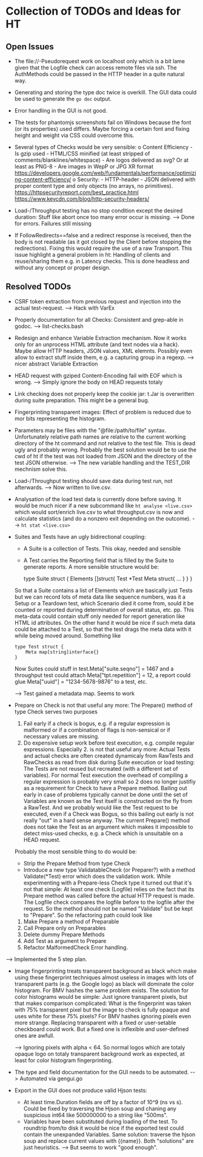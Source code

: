 Collection of TODOs and Ideas for HT
====================================

Open Issues
-----------

*  The file://-Pseudorequest work on localhost only which is a bit lame given
   that the Logfile check can access remote files via ssh. The AuthMethods
   could be passed in the HTTP header in a quite natural way.

*  Generating and storing the type doc twice is overkill. The GUI data could be
   used to generate the `go doc` output.

*  Error handling in the GUI is not good. 

*  The tests for phantomjs screenshots fail on Windows because the font (or its
   properties) used differs. Maybe forcing a certain font and fixing height and
   weight via CSS could overcome this.

*  Several types of Checks would be very sensible:
     o Content Efficiency 
         - Is gzip used
         - HTML/CSS minified (at least stripped of comments/blanklines/whitespace)
         - Are logos delivered as svg? Or at least as PNG-8
         - Are images in WepP or JPG XR format
       https://developers.google.com/web/fundamentals/performance/optimizing-content-efficiency/
     o Security:
         - HTTP-header
         - JSON delivered with proper content type and only objects (no arrays,
           no primitives).
       https://httpsecurityreport.com/best_practice.html
       https://www.keycdn.com/blog/http-security-headers/

*  Load-/Throughput testing has no stop condition except the desired
   duration: Stuff like abort once too many error occur is missing.
   --> Done for errors. Failures still missing

*  If FollowRedirects==false and a redirect response is received, then
   the body is not readable (as it got closed by the Client before stopping
   the redirections).  Fixing this would require the use of a raw
   Transport.  This issue highlight a general problem in ht: Handling of
   clients and reuse/sharing them e.g. in Latency checks.  This is done
   headless and without any concept or proper design.


Resolved TODOs
--------------

*  CSRF token extraction from previous request and injection
   into the actual test-request.
   --> Hack with VarEx

*  Properly documentation for all Checks: Consistent and
   grep-able in godoc.
   --> list-checks.bash

*  Redesign and enhance Variable Extraction mechanism. Now it works only
   for an unprocess HTML attribute (and text nodes via a hack). Maybe allow
   HTTP headers, JSON values, XML elemnts. Possibly even allow to extract
   stuff inside them, e.g. a capturing group in a regexp.
   --> nicer abstract Variable Extraction

*  HEAD request with gziped Content-Encoding fail with EOF which is
   wrong.
   --> Simply ignore the body on HEAD requests totaly

*  Link checking does not properly keep the cookie jar: t.Jar is overwritten
   during suite preparation.  This might be a general bug.

*  Fingerprinting transparent images: Effect of problem is reduced due to
   mor bits representing the histogram.

*  Parameters may be files with the "@file:/path/to/file" syntax.
   Unfortunately relative path names are relative to the current working
   directory of the ht command and not relative to the test file.
   This is dead ugly and probably wrong.  Probably the best solution would
   be to use the cwd of ht if the test was not loaded from JSON and the
   directory of the test JSON otherwise.
   --> The new variable handling and the TEST_DIR mechnism solve this.

*  Load-/Throughput testing should save data during test run, not afterwards.
   --> Now written to live.csv.

*  Analysation of the load test data is currently done before saving.
   It would be much nicer if a new subcommand like `ht analyse <live.csv>`
   which would sort/enrich live.csv to what throughput.csv is now and
   calculate statistics (and do a nonzero exit depending on the outcome).
   --> `ht stat <live.csv>`

*  Suites and Tests have an ugly bidirectional coupling:
     - A Suite is a collection of Tests. This okay, needed and sensible
     - A Test carries the Reporting field that is filled by the
       Suite to generate reports.
   A more sensible structure would be:

       type Suite struct {
           Elements []struct{
               Test *Test
               Meta struct{ ... }
           }
       }
   
   So that a Suite contains a list of Elements which are basically just Tests
   but we can record lots of meta data like sequence numbers, was it a Setup
   or a Teardown test, which Scenario died it come from, sould it be
   counted or reported during determination of overall status, etc. pp.
   This meta-data could contain stuff only needed for report generation like
   HTML id attributes.
   On the other hand it would be nice if such meta data could be attached
   to a Test, so that the test drags the meta data with it while being moved
   around. Something like

       type Test struct {
           Meta map[string]interface{}
       }
   
   Now Suites could stuff in test.Meta["suite.seqno"] = 1467 and a throughput
   test could attach Meta["tpt.repetition"] = 12, a report could glue
   Meta["uuid"] = "1234-5678-9876" to a test, etc.

   --> Test gained a metadata map. Seems to work

*  Prepare on Check is not that useful any more:
   The Prepare() method of type Check serves two purposes
     1. Fail early if a check is bogus, e.g. if a regular expression is
        malformed or if a combination of flags is non-sensical or if
        necessary values are missing.
     2. Do expensive setup work before test execution, e.g. compile
        regular expressions.
   Especially 2. is not that useful any more: Actual Tests and actual
   checks are often created dynamicaly from RawTests and RawChecks as
   read from disk during Suite execution or load testing: The Tests
   are not reused but recreated (with a different set of variables).
   For normal Test execution the overhead of compiling a regular expression
   is probably very small so 2 does no longer justifiy as a requirement
   for Check to have a Prepare method.
   Bailing out early in case of problems typically cannot be done until
   the set of Variables are known as the Test itself is constructed on
   the fly from a RawTest. And we probably would like the Test request
   to be executed, even if a Check was Bogus, so this bailing out early
   is not really "out" in a hard sense anyway.
   The current Prepare() method does not take the Test as an argument
   which makes it impossible to detect miss-used checks, e.g. a Check
   which is unsuitable on a HEAD request.

   Probably the most sensible thing to do would be:
     - Strip the Prepare Method from type Check
     - Introduce a new type ValidatableCheck (or Preparer?) with 
       a method  Validate(*Test) error which does the validation
       work.
   While experimenting with a Prepare-less Check type it turned out that it's
   not that simple: At least one check (Logfile) relies on the fact that its
   Prepare method was called before the actual HTTP request is made. The
   Logfile check compares the logfile before to the logfile after the request.
   So the method should not be named "Validate" but be kept to "Prepare".
   So the refactoring path could look like
     1. Make Prepare a method of Preparable
     2. Call Prepare only on Preparables
     3. Delete dummy Prepare Methods
     4. Add Test as argument to Prepare
     5. Refactor MalformedCheck Error handling. 

  --> Implemented the 5 step plan.

*  Image fingerprinting treats transparent background as black which
   make using these fingerprint techniques almost useless in images with
   lots of transparent parts (e.g. the Google logo) as black will dominate
   the color histogram. For BMV hashes the same problem exists.
   The solution for color histograms would be simple: Just ignore transparent
   pixels, but that makes comparison complicated: What is the fingerprint
   was taken with 75% transparent pixel but the image to check is fully
   opaque and uses white for these 75% pixels? For BMV hashes ignoring pixels
   even more strange.
   Replacing transparent with a fixed or user-setable checkboard could work.
   But a fixed one is inflexible and user-defined ones are awfull.

   --> Ignoring pixels with alpha < 64. So normal logos which are totaly
       opaque logo on totaly transparent background work as expected, at
       least for color histogram fingerprinting.

*  The type and field documentation for the GUI needs to be automated.
   --> Automated via gengui.go

*  Export in the GUI does not produce valid Hjson tests:
     - At least time.Duration fields are off by a factor of 10^9 (ns vs s).
       Could be fixed by traversing the Hjson soup and chaning any suspicious
       int64 like 500000000 to a string like "500ms".
     - Variables have been substituted during loading of the test. To roundtrip
       from/to disk it would be nice if the exported test could contain the
       unexpanded Variables. Same solution: traverse the hjson soup and replace
       current values with {{name}}.
   Both "solutions" are just heuristics.
   --> But seems to work "good enough".